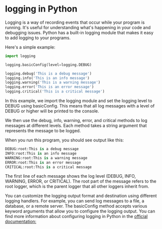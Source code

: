 # **logging** in Python

Logging is a way of recording events that occur while your program is running. It's useful for understanding what's happening in your code and debugging issues. Python has a built-in logging module that makes it easy to add logging to your programs.

Here's a simple example:

```python
import logging

logging.basicConfig(level=logging.DEBUG)

logging.debug('This is a debug message')
logging.info('This is an info message')
logging.warning('This is a warning message')
logging.error('This is an error message')
logging.critical('This is a critical message')
```

In this example, we import the logging module and set the logging level to DEBUG using basicConfig. This means that all log messages with a level of DEBUG or higher will be printed to the console.

We then use the debug, info, warning, error, and critical methods to log messages at different levels. Each method takes a string argument that represents the message to be logged.

When you run this program, you should see output like this:

```python
DEBUG:root:This is a debug message
INFO:root:This is an info message
WARNING:root:This is a warning message
ERROR:root:This is an error message
CRITICAL:root:This is a critical message
```

The first line of each message shows the log level (DEBUG, INFO, WARNING, ERROR, or CRITICAL). The root part of the message refers to the root logger, which is the parent logger that all other loggers inherit from.

You can customize the logging output format and destination using different logging handlers. For example, you can send log messages to a file, a database, or a remote server. The basicConfig method accepts various keyword arguments that allow you to configure the logging output. You can find more information about configuring logging in Python in the [official documentation:](https://docs.python.org/3/library/logging.html)
